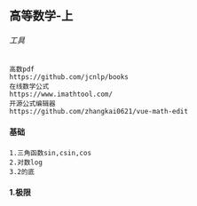 ## 高等数学-上

###### 工具

```
高数pdf
https://github.com/jcnlp/books
在线数学公式
https://www.imathtool.com/
开源公式编辑器
https://github.com/zhangkai0621/vue-math-edit
```

#### 基础

```
1.三角函数sin,csin,cos
2.对数log
3.2的底
```

#### 1.极限

```

```



























































































```

```

